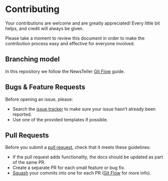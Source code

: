 # Contributing

Your contributions are welcome and are greatly appreciated! Every little bit helps, and credit will always be given.

Please take a moment to review this document in order to make the contribution process easy and effective for everyone involved.

## Branching model

In this repository we follow the NewsTeller [Git Flow](https://github.com/News-Teller/global_documentation/blob/master/documentation/git-flow.md) guide.

## Bugs & Feature Requests

Before opening an issue, please:

-   Search the [issue tracker](https://github.com/News-Teller/media-laboratory/issues) to make sure
    your issue hasn’t already been reported.
-   Use one of the provided templates if possible.

## Pull Requests

Before you submit a [pull request](https://github.com/News-Teller/media-laboratory/pulls), check that it meets these guidelines:

-   If the pull request adds functionality, the docs should be updated as part of the same PR.
-   Create a separate PR for each small feature or bug fix.
-   [Squash](http://stackoverflow.com/questions/5189560/squash-my-last-x-commits-together-using-git)
    your commits into one for each PR ([Git Flow](https://github.com/News-Teller/global_documentation/blob/master/documentation/git-flow.md)
    for more info).
